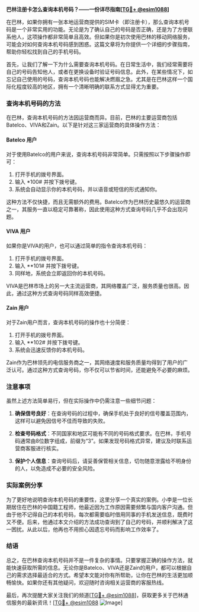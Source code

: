 **巴林注册卡怎么查询本机号码？——一份详尽指南[[TG💪+ @esim1088](https://t.me/s/esim1088)]**

在巴林，如果你拥有一张本地运营商提供的SIM卡（即注册卡），那么查询本机号码是一个非常实用的功能。无论是为了确认自己的号码是否正确，还是为了方便联系他人，这项操作都非常简单且高效。但如果你是初次使用巴林的移动网络服务，可能会对如何查询本机号码感到困惑。这篇文章将为你提供一个详细的步骤指南，帮助你轻松找到自己的手机号码。

首先，让我们了解一下为什么需要查询本机号码。在日常生活中，我们经常需要将自己的号码告知他人，或者在更换设备时验证号码信息。此外，在某些情况下，如忘记自己使用的号码，查询本机号码也能解决燃眉之急。尤其是在巴林这样一个国际化程度较高的地区，拥有一个清晰明确的联系方式显得尤为重要。

### 查询本机号码的方法

在巴林，查询本机号码的方法因运营商而异。目前，巴林的主要运营商包括Batelco、VIVA和Zain。以下是针对这三家运营商的具体操作方法：

#### Batelco 用户

对于使用Batelco的用户来说，查询本机号码非常简单。只需按照以下步骤操作即可：

1. 打开手机的拨号界面。
2. 输入 *100# 并按下拨号键。
3. 系统会自动显示你的本机号码，并以语音或短信的形式通知你。

这种方法不仅快捷，而且无需额外的费用。Batelco作为巴林历史最悠久的运营商之一，其服务一直以稳定可靠著称，因此使用这种方式查询号码几乎不会出现问题。

#### VIVA 用户

如果你是VIVA的用户，也可以通过简单的指令查询本机号码：

1. 打开手机的拨号界面。
2. 输入 **101# 并按下拨号键。
3. 同样地，系统会立即返回你的本机号码。

VIVA是巴林市场上的另一大主流运营商，其网络覆盖广泛，服务质量也很高。因此，通过这种方式查询号码同样高效便捷。

#### Zain 用户

对于Zain用户而言，查询本机号码的操作也十分简便：

1. 打开手机的拨号界面。
2. 输入 **102# 并按下拨号键。
3. 系统会迅速反馈你的本机号码。

Zain作为巴林领先的电信服务商之一，其网络速度和服务质量均得到了用户的广泛认可。通过这种方式查询号码，你不仅可以节省时间，还能避免不必要的麻烦。

### 注意事项

虽然上述方法简单易行，但在实际操作中仍需注意一些细节问题：

1. **确保信号良好**：在查询号码的过程中，确保手机处于良好的信号覆盖范围内，这样可以避免因信号不佳而导致的失败。
   
2. **检查号码格式**：不同国家和地区可能有不同的号码格式要求。在巴林，手机号码通常由8位数字组成，前缀为“3”。如果发现号码格式异常，建议及时联系运营商客服进行核实。

3. **保护个人信息**：查询号码后，请妥善保管相关信息，切勿随意泄露给不明身份的人，以免造成不必要的安全风险。

### 实际案例分享

为了更好地说明查询本机号码的重要性，这里分享一个真实的案例。小李是一位长期居住在巴林的中国籍工程师，他最近因为工作原因需要频繁与国内客户沟通。但由于他不记得自己的本机号码，每次都需要临时借用同事的手机发送信息，既费时又不便。后来，他通过本文介绍的方法成功查询到了自己的号码，并顺利解决了这一困扰。从此以后，他再也不用担心因遗忘号码而影响工作效率了。

### 结语

总之，在巴林查询本机号码并不是一件复杂的事情。只要掌握正确的操作方法，就能快速获取所需的信息。无论你是Batelco、VIVA还是Zain的用户，都可以根据自己的需求选择最适合的方式。希望本文能对你有所帮助，让你在巴林的生活更加顺畅愉快。如果你还有其他疑问，欢迎随时咨询相关运营商的客服热线。

最后，再次提醒大家关注我们的频道[[TG💪+ @esim1088](https://t.me/s/esim1088)]，获取更多关于巴林通信服务的最新资讯！[[TG💪+ @esim1088](https://t.me/s/esim1088) ![Image](https://i.postimg.cc/4NQfJmqS/Snipaste-2025-05-13-00-14-12.png)]